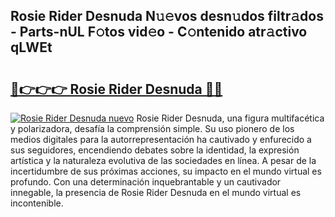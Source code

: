 ## Rosie Rider Desnuda N𝚞𝚎vos desn𝚞dos filtr𝚊dos - Parts-nUL F𝚘tos vid𝚎o - C𝚘ntenido atr𝚊ctivo qLWEt

# <h2><a href="http://mb7rkks.tromn.icu/?c=Rosie+Rider+Desnuda">🔗👉👉👉 Rosie Rider Desnuda 🔗🔗</a></h2>

[![Rosie Rider Desnuda nuevo](https://i.imgur.com/pEAQMta.gif)](http://mb7rkks.tromn.icu/?c=Rosie+Rider+Desnuda)
Rosie Rider Desnuda, una figura multifacética y polarizadora, desafía la comprensión simple. Su uso pionero de los medios digitales para la autorrepresentación ha cautivado y enfurecido a sus seguidores, encendiendo debates sobre la identidad, la expresión artística y la naturaleza evolutiva de las sociedades en línea. A pesar de la incertidumbre de sus próximas acciones, su impacto en el mundo virtual es profundo. Con una determinación inquebrantable y un cautivador innegable, la presencia de Rosie Rider Desnuda en el mundo virtual es incontenible.
